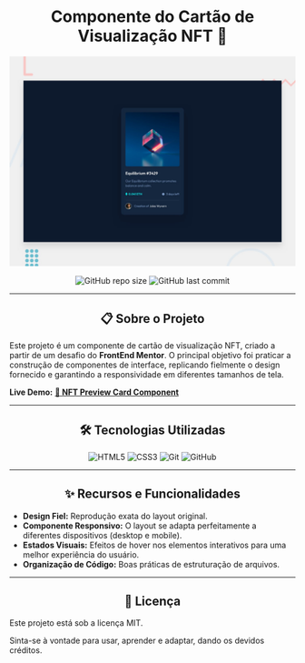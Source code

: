 <h1 align="center">Componente do Cartão de Visualização NFT 💎</h1>

<p align="center">
  <img src="./design/desktop-preview.jpg" alt="Prévia do design do componente NFT">
</p>

<div align="center"> 
 
 ![GitHub repo size](https://img.shields.io/github/repo-size/Janainammeira/FrontEndMentor---Huddle-landing-page?color=blue) 
![GitHub last commit](https://img.shields.io/github/last-commit/Janainammeira/FrontEndMentor---Huddle-landing-page?color=brightgreen)
 
</div>

---

## <div align="center"> 📋 Sobre o Projeto </div>

Este projeto é um componente de cartão de visualização NFT, criado a partir de um desafio do **FrontEnd Mentor**. O principal objetivo foi praticar a construção de componentes de interface, replicando fielmente o design fornecido e garantindo a responsividade em diferentes tamanhos de tela.

**Live Demo:** [**🔗 NFT Preview Card Component**](https://janainammeira.github.io/FrontEndMentor---nft-preview-card-component-main/)

---

## <div align="center">🛠️ Tecnologias Utilizadas </div>

<p align="center">
  <img alt="HTML5" src="https://img.shields.io/badge/HTML5-E34F26?style=for-the-badge&logo=html5&logoColor=white" />
  <img alt="CSS3" src="https://img.shields.io/badge/CSS3-1572B6?style=for-the-badge&logo=css3&logoColor=white" />
  <img alt="Git" src="https://img.shields.io/badge/Git-F05032?style=for-the-badge&logo=git&logoColor=white" />
  <img alt="GitHub" src="https://img.shields.io/badge/GitHub-100000?style=for-the-badge&logo=github&logoColor=white" />
</p>

---

## <div align="center">✨ Recursos e Funcionalidades </div>

* **Design Fiel:** Reprodução exata do layout original.
* **Componente Responsivo:** O layout se adapta perfeitamente a diferentes dispositivos (desktop e mobile).
* **Estados Visuais:** Efeitos de hover nos elementos interativos para uma melhor experiência do usuário.
* **Organização de Código:** Boas práticas de estruturação de arquivos.

---

## <div align="center">📜 Licença </div>

<p> Este projeto está sob a licença MIT. </p>
<p>Sinta-se à vontade para usar, aprender e adaptar, dando os devidos créditos.</p>
